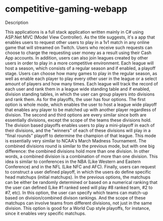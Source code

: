 # competitive-gaming-webapp

Description

This applications is a full stack application written mainly in C# using ASP.Net MVC (Model View Controller). As the title suggests, it's a app that enables users to request other users to play in a 1v1 match in any online game that will streamed on Twitch. Users who receive such requests can choose to charge the requesting user money as a result using their Cash App accounts. In addition, users can also join leagues created by other users in order to play in a more competitive environment. Each league will host a season, which consists of a regular season and if enabled, a playoff stage. Users can choose how many games to play in the regular season, as well as enable each player to play every other user in the league or a select amount of players and how many times. Each league will track the record of each user and rank them in a league wide standing table and if enabled, division standing tables, in which the user can group players into divisions and rank them. As for the playoffs, the user has four options.  The first option is whole mode, which enables the user to host a league wide playoff that enables any player to be matched up with another player regardless of division. The second and third options are every similar since both are essentially divisions, except the scope of the teams these divisions hold. The division based playoffs enables users to play a mini-playoff in each of their divisions, and the "winners" of each of these divisions will play in a "final rounds" playoff to determine the champion of that league. This mode is essentially very similar to NCAA's March Madness Tournament. The combined divisions round is similar to the previous mode, but with one big difference: the combined divisions hold more than one division. In other words, a combined division is a combination of more than one division. This idea is similar to conferences in the NBA (Like Western and Eastern Conference) and in the NFL (Like NFC and AFC). Finally, users can request to construct a user defined playoff, in which the users do define specific head matchups (initial matchups). In the previous options, the matchups can be either be randomly determined or based on a numerical ranking that the user can defined (Like #1 ranked seed will play #8 ranked team, #2 to #7, etc). In this option, the user can specify which teams can match-up based on division/combined divison rankings. And the scope of these matchups can involve teams from different divisions, not just in the same division. This option is good for a World Cup style playoffs, for instance, since it enables very specific matchups. 
